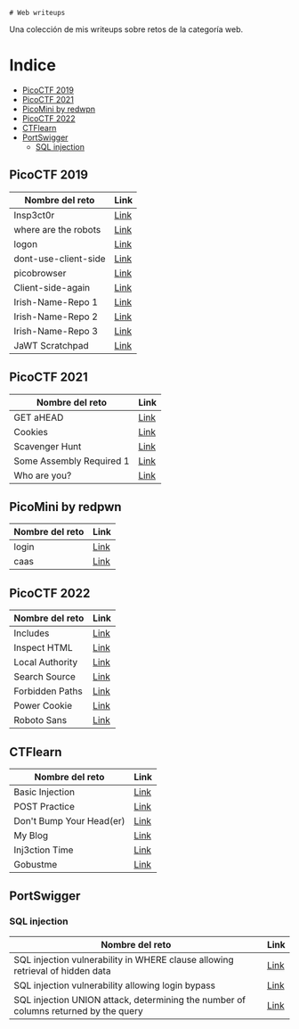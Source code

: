	# Web writeups

Una colección de mis writeups sobre retos de la categoría web.


# Indice
- [PicoCTF 2019](https://github.com/kaniehuest/lepra-web-ctf#picoctf-2019)
- [PicoCTF 2021](https://github.com/kaniehuest/lepra-web-ctf#picoctf-2021)
- [PicoMini by redwpn](https://github.com/kaniehuest/lepra-web-ctf#picomini-by-redpwn)
- [PicoCTF 2022](https://github.com/kaniehuest/lepra-web-ctf#picoctf-2022)
- [CTFlearn](https://github.com/kaniehuest/lepra-web-ctf#ctflearn)
- [PortSwigger](https://github.com/kaniehuest/lepra-web-ctf#portswigger)
	* [SQL injection](https://github.com/kaniehuest/lepra-web-ctf#sql-injection)


## PicoCTF 2019
|Nombre del reto|Link|
|---|---|
|Insp3ct0r|[Link](./picoCTF/picoCTF%202019/Insp3ct0r.md)|
|where are the robots|[Link](./picoCTF/picoCTF%202019/where%20are%20the%20robots.md)|
|logon|[Link](./picoCTF/picoCTF%202019/logon.md)|
|dont-use-client-side|[Link](./picoCTF/picoCTF%202019/dont-use-client-side.md)|
|picobrowser|[Link](./picoCTF/picoCTF%202019/picobrowser.md)|
|Client-side-again|[Link](./picoCTF/picoCTF%202019/client-side-again.md)|
|Irish-Name-Repo 1|[Link](./picoCTF/picoCTF%202019/Irish-Name-Repo%201.md)|
|Irish-Name-Repo 2|[Link](./picoCTF/picoCTF%202019/Irish-Name-Repo%202.md)|
|Irish-Name-Repo 3|[Link](./picoCTF/picoCTF%202019/Irish-Name-Repo%203.md)|
|JaWT Scratchpad|[Link](./picoCTF/picoCTF%202019/JaWT%20Scratchpad.md)|


## PicoCTF 2021
|Nombre del reto|Link|
|---|---|
|GET aHEAD|[Link](./picoCTF/picoCTF%202021/GET%20aHEAD.md)|
|Cookies|[Link](./picoCTF/picoCTF%202021/Cookies.md)|
|Scavenger Hunt|[Link](./picoCTF/picoCTF%202021/Scavenger%20Hunt.md)|
|Some Assembly Required 1|[Link](./picoCTF/picoCTF%202021/Some%20Assembly%20Required%201.md)|
|Who are you?|[Link](./picoCTF%2FpicoCTF%202021%2FWho%20are%20you%3F.md)


## PicoMini by redpwn
|Nombre del reto|Link|
|---|---|
|login|[Link](./picoCTF/picoMini%20by%20redpwn/login.md)|
|caas|[Link](./picoCTF/picoMini%20by%20redpwn/caas.md)|


## PicoCTF 2022
|Nombre del reto|Link|
|---|---|
|Includes|[Link](./picoCTF%2FpicoCTF%202022%2FIncludes.md)|
|Inspect HTML|[Link](./picoCTF%2FpicoCTF%202022%2FInspect%20HTML.md)|
|Local Authority|[Link](./picoCTF%2FpicoCTF%202022%2FLocal%20Authority.md)|
|Search Source|[Link](./picoCTF%2FpicoCTF%202022%2FSearch%20Source.md)|
|Forbidden Paths|[Link](./picoCTF%2FpicoCTF%202022%2FForbidden%20Paths.md)|
|Power Cookie|[Link](./picoCTF%2FpicoCTF%202022%2FPower%20Cookie.md)|
|Roboto Sans|[Link](./picoCTF%2FpicoCTF%202022%2FRoboto%20Sans.md)|


## CTFlearn
|Nombre del reto|Link|
|---|---|
|Basic Injection|[Link](./CTFlearn/Basic%20Injection.md)|
|POST Practice|[Link](./CTFlearn/POST%20Practice.md)|
|Don't Bump Your Head(er)|[Link](./CTFlearn%2FDon't%20Bump%20Your%20Head(er).md)|
|My Blog|[Link](./CTFlearn%2FMy%20Blog.md)|
|Inj3ction Time|[Link](./CTFlearn%2FInj3ction%20Time.md)|
|Gobustme|[Link](./CTFlearn%2FGobustme.md)|


## PortSwigger

### SQL injection
|Nombre del reto|Link|
|---|---|
|SQL injection vulnerability in WHERE clause allowing retrieval of hidden data|[Link](./PortSwigger%2FSQL%20injection%2FSQL%20injection%20vulnerability%20in%20WHERE%20clause%20allowing%20retrieval%20of%20hidden%20data.md)|
|SQL injection vulnerability allowing login bypass|[Link](./PortSwigger%2FSQL%20injection%2FSQL%20injection%20vulnerability%20allowing%20login%20bypass.md)|
|SQL injection UNION attack, determining the number of columns returned by the query|[Link](./PortSwigger%2FSQL%20injection%2FSQL%20injection%20UNION%20attack%2C%20determining%20the%20number%20of%20columns%20returned%20by%20the%20query.md)|
